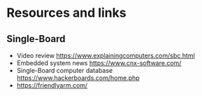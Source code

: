 # Resources and links


## Single-Board
- Video review https://www.explainingcomputers.com/sbc.html
- Embedded system news https://www.cnx-software.com/
- Single-Board computer database https://www.hackerboards.com/home.php
- https://friendlyarm.com/
